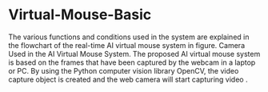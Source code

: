 # Virtual-Mouse-Basic
The various functions and conditions used in the system are explained in the flowchart of the real-time AI virtual mouse system in figure. Camera Used in the AI Virtual Mouse System. The proposed AI virtual mouse system is based on the frames that have been captured by the webcam in a laptop or PC. By using the Python computer vision library OpenCV, the video capture object is created and the web camera will start capturing video .
